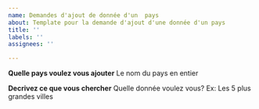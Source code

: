 ```yaml
---
name: Demandes d'ajout de donnée d'un  pays
about: Template pour la demande d'ajout d'une donnée d'un pays
title: ''
labels: ''
assignees: ''

---
```


**Quelle pays voulez vous ajouter**
Le nom du pays en entier

**Decrivez ce que vous chercher**
Quelle donnée voulez vous? Ex: Les 5 plus grandes villes
